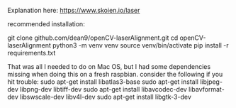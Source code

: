Explanation here: https://www.skoien.io/laser

recommended installation:

git clone github.com/dean9/openCV-laserAlignment.git 
cd openCV-laserAlignment
python3 -m venv venv
source venv/bin/activate
pip install -r requirements.txt

That was all I needed to do on Mac OS, but I had some dependencies missing when doing this on a fresh raspbian.  consider the following if you hit trouble:
sudo apt-get install libatlas3-base
sudo apt-get install libjpeg-dev libpng-dev libtiff-dev
sudo apt-get install libavcodec-dev libavformat-dev libswscale-dev libv4l-dev
sudo apt-get install libgtk-3-dev

